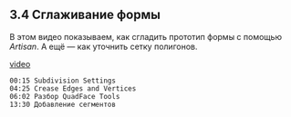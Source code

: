 ## 3.4 Сглаживание формы

В этом видео показываем, как сгладить прототип формы с помощью _Artisan_. А ещё — как уточнить сетку полигонов.

[video](https://player.softculture.cc/embed/online/SKC/SKC_85.27.04_L3-4_Form_Smoothing)

``` chapters
00:15 Subdivision Settings
04:25 Crease Edges and Vertices
06:02 Разбор QuadFace Tools 
13:30 Добавление сегментов
```